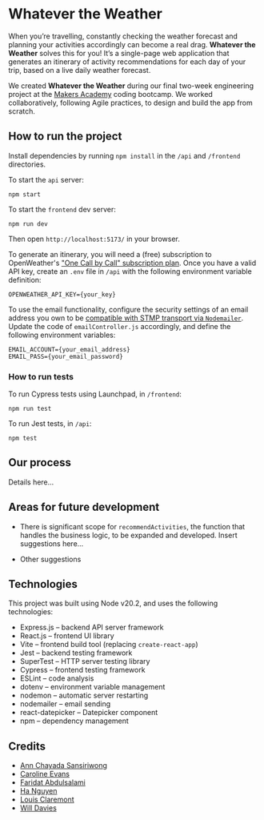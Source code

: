 # Whatever the Weather

When you’re travelling, constantly checking the weather forecast and planning your activities accordingly can become a real drag. **Whatever the Weather** solves this for you! It’s a single-page web application that generates an itinerary of activity recommendations for each day of your trip, based on a live daily weather forecast.

We created **Whatever the Weather** during our final two-week engineering project at the [Makers Academy](https://github.com/makersacademy) coding bootcamp. We worked collaboratively, following Agile practices, to design and build the app from scratch.

## How to run the project

Install dependencies by running `npm install` in the `/api` and `/frontend` directories.

To start the `api` server:

```shell
npm start
```

To start the `frontend` dev server:

```shell
npm run dev
```

Then open `http://localhost:5173/` in your browser.

To generate an itinerary, you will need a (free) subscription to OpenWeather's ["One Call by Call" subscription plan](https://openweathermap.org/api/one-call-3). Once you have a valid API key, create an `.env` file in `/api` with the following environment variable definition:

```text
OPENWEATHER_API_KEY={your_key}
```

To use the email functionality, configure the security settings of an email address you own to be [compatible with STMP transport via `Nodemailer`](https://nodemailer.com/smtp/). Update the code of `emailController.js` accordingly, and define the following environment variables:

```text
EMAIL_ACCOUNT={your_email_address}
EMAIL_PASS={your_email_password}
```

### How to run tests

To run Cypress tests using Launchpad, in `/frontend`:

```shell
npm run test
```

To run Jest tests, in `/api`:

```shell
npm test
```

## Our process

Details here...

## Areas for future development

- There is significant scope for `recommendActivities`, the function that handles the business logic, to be expanded and developed. Insert suggestions here...

- Other suggestions

## Technologies

This project was built using Node v20.2, and uses the following technologies:

- Express.js – backend API server framework
- React.js – frontend UI library
- Vite – frontend build tool (replacing `create-react-app`)
- Jest – backend testing framework
- SuperTest – HTTP server testing library
- Cypress – frontend testing framework
- ESLint – code analysis
- dotenv – environment variable management
- nodemon – automatic server restarting
- nodemailer – email sending
- react-datepicker – Datepicker component
- npm – dependency management

## Credits

- [Ann Chayada Sansiriwong](https://github.com/csanann)
- [Caroline Evans](https://github.com/cvass1)
- [Faridat Abdulsalami](https://github.com/fa385)
- [Ha Nguyen](https://github.com/hanguyen21)
- [Louis Claremont](https://github.com/lplclaremont)
- [Will Davies](https://github.com/wimdavies)
